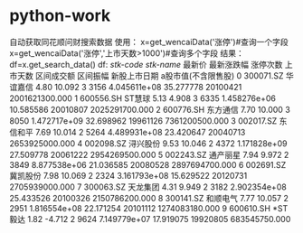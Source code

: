 # python-work
自动获取同花顺问财搜索数据
使用：
    x=get_wencaiData('涨停')#查询一个字段
    x=get_wencaiData('涨停','上市天数>1000')#查询多个字段
结果：
    df=x.get_search_data()
df:
_stk-code_ 	_stk-name_ 	最新价 	最新涨跌幅 	涨停次数 	上市天数 	区间成交额 	区间振幅 	新股上市日期 	a股市值(不含限售股)
0 	300071.SZ 	华谊嘉信 	4.80 	10.092 	3 	3156 	4.045611e+08 	35.277778 	20100421 	2001621300.000
1 	600556.SH 	ST慧球 	5.13 	4.908 	3 	6335 	1.458276e+06 	10.585586 	20010807 	2025291700.000
2 	600776.SH 	东方通信 	7.70 	10.000 	3 	8050 	1.472717e+09 	32.698962 	19961126 	7361200500.000
3 	002017.SZ 	东信和平 	7.69 	10.014 	2 	5264 	4.489931e+08 	23.420647 	20040713 	2653925000.000
4 	002098.SZ 	浔兴股份 	9.53 	10.046 	2 	4372 	1.171828e+09 	27.509778 	20061222 	2954269500.000
5 	002243.SZ 	通产丽星 	7.94 	9.972 	2 	3849 	8.877538e+06 	21.036585 	20080528 	2897694700.000
6 	002691.SZ 	冀凯股份 	7.98 	10.069 	2 	2324 	3.161793e+08 	15.629522 	20120731 	2705939000.000
7 	300063.SZ 	天龙集团 	4.31 	9.949 	2 	3182 	2.902354e+08 	25.433526 	20100326 	2150786200.000
8 	300141.SZ 	和顺电气 	7.77 	10.057 	2 	2951 	1.816554e+08 	22.171254 	20101112 	1274083180.000
9 	600610.SH 	*ST毅达 	1.82 	-4.712 	2 	9624 	7.149779e+07 	17.919075 	19920805 	683545750.000
